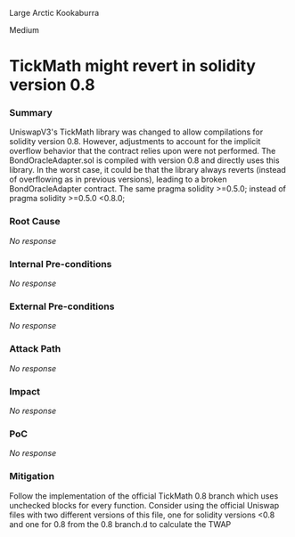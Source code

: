 Large Arctic Kookaburra

Medium

# TickMath might revert in solidity version 0.8

### Summary

UniswapV3's TickMath library was changed to allow compilations for solidity version 0.8. However, adjustments to account for the implicit overflow behavior that the contract relies upon were not performed. The BondOracleAdapter.sol is compiled with version 0.8 and directly uses this library. In the worst case, it could be that the library always reverts (instead of overflowing as in previous versions), leading to a broken BondOracleAdapter contract.
The same pragma solidity >=0.5.0; instead of pragma solidity >=0.5.0 <0.8.0; 

### Root Cause

_No response_

### Internal Pre-conditions

_No response_

### External Pre-conditions

_No response_

### Attack Path

_No response_

### Impact

_No response_

### PoC

_No response_

### Mitigation

Follow the implementation of the official TickMath 0.8 branch which uses unchecked blocks
for every function. Consider using the official Uniswap files with two different versions of this file, one for solidity
versions <0.8 and one for 0.8 from the 0.8 branch.d to calculate the TWAP